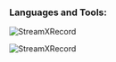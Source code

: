 <h3 align="left">Languages and Tools:</h3>
<p><img align="center" src="https://github-readme-stats.vercel.app/api/top-langs?username=StreamXRecord&show_icons=true&locale=en&&=theme=dracula&layout=compact" alt="StreamXRecord" /></p>
<p><img align="center" src="https://github-readme-streak-stats.herokuapp.com/?user=StreamXRecord&theme=dracula" alt="StreamXRecord" /></p>

